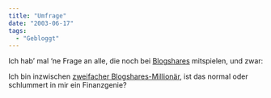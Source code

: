 ```yaml
---
title: "Umfrage"
date: "2003-06-17"
tags:
  - "Gebloggt"
---
```


Ich hab’ mal ‘ne Frage an alle, die noch bei [Blogshares](http://www.blogshares.com) mitspielen, und zwar:

Ich bin inzwischen [zweifacher Blogshares-Millionär](http://www.blogshares.com/user.php?id=2153), ist das normal oder schlummert in mir ein Finanzgenie?
